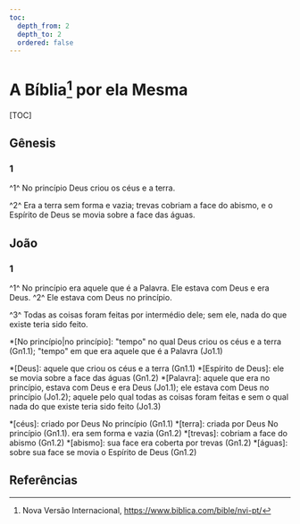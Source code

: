 ```yaml
---
toc:
  depth_from: 2
  depth_to: 2
  ordered: false
---
```


# A Bíblia[^nvi] por ela Mesma

[TOC]

## Gênesis

### 1

^1^ No princípio Deus criou os céus e a terra.

^2^ Era a terra sem forma e vazia; trevas cobriam a face do abismo, e o Espírito de Deus se movia sobre a face das águas.

## João

### 1

^1^ No princípio era aquele que é a Palavra. Ele estava com Deus e era Deus. ^2^ Ele estava com Deus no princípio.

^3^ Todas as coisas foram feitas por intermédio dele; sem ele, nada do que existe teria sido feito.

<!-- Termos -->

*[No princípio|no princípio]: "tempo" no qual Deus criou os céus e a terra (Gn1.1); "tempo" em que era aquele que é a Palavra (Jo1.1)

*[Deus]: aquele que criou os céus e a terra (Gn1.1)
*[Espírito de Deus]: ele se movia sobre a face das águas (Gn1.2)
*[Palavra]: aquele que era no princípio, estava com Deus e era Deus (Jo1.1); ele estava com Deus no princípio (Jo1.2); aquele pelo qual todas as coisas foram feitas e sem o qual nada do que existe teria sido feito (Jo1.3)

*[céus]: criado por Deus No princípio (Gn1.1)
*[terra]: criada por Deus No princípio (Gn1.1). era sem forma e vazia (Gn1.2)
*[trevas]: cobriam a face do abismo (Gn1.2)
*[abismo]: sua face era coberta por trevas (Gn1.2)
*[águas]: sobre sua face se movia o Espírito de Deus (Gn1.2)

## Referências

[^nvi]: Nova Versão Internacional, <https://www.biblica.com/bible/nvi-pt/>
